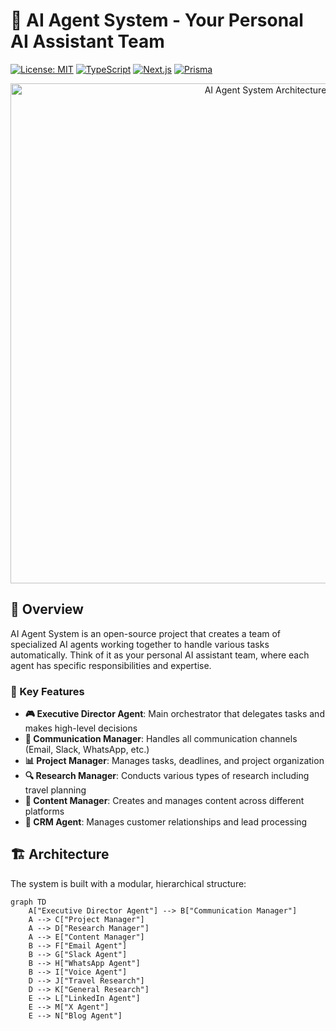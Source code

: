 # 🤖 AI Agent System - Your Personal AI Assistant Team

[![License: MIT](https://img.shields.io/badge/License-MIT-yellow.svg)](https://opensource.org/licenses/MIT)
[![TypeScript](https://img.shields.io/badge/TypeScript-5.2-blue)](https://www.typescriptlang.org/)
[![Next.js](https://img.shields.io/badge/Next.js-13.5-black)](https://nextjs.org/)
[![Prisma](https://img.shields.io/badge/Prisma-5.4-green)](https://www.prisma.io/)

<p align="center">
  <img src="docs/images/agent-system-architecture.png" alt="AI Agent System Architecture" width="800"/>
</p>

## 🌟 Overview

AI Agent System is an open-source project that creates a team of specialized AI agents working together to handle various tasks automatically. Think of it as your personal AI assistant team, where each agent has specific responsibilities and expertise.

### 🎯 Key Features

- **🎮 Executive Director Agent**: Main orchestrator that delegates tasks and makes high-level decisions
- **📱 Communication Manager**: Handles all communication channels (Email, Slack, WhatsApp, etc.)
- **📊 Project Manager**: Manages tasks, deadlines, and project organization
- **🔍 Research Manager**: Conducts various types of research including travel planning
- **📝 Content Manager**: Creates and manages content across different platforms
- **🤝 CRM Agent**: Manages customer relationships and lead processing

## 🏗️ Architecture

The system is built with a modular, hierarchical structure:

```mermaid title="Agent System Architecture" type="diagram"
graph TD
    A["Executive Director Agent"] --> B["Communication Manager"]
    A --> C["Project Manager"]
    A --> D["Research Manager"]
    A --> E["Content Manager"]
    B --> F["Email Agent"]
    B --> G["Slack Agent"]
    B --> H["WhatsApp Agent"]
    B --> I["Voice Agent"]
    D --> J["Travel Research"]
    D --> K["General Research"]
    E --> L["LinkedIn Agent"]
    E --> M["X Agent"]
    E --> N["Blog Agent"]
